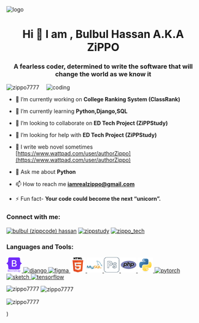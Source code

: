
![logo]([https://github.com/ZiPPO7777/ZIPPO7777/blob/main/github-header-image.png](https://github.com/ZiPPO7777/ZIPPO7777/blob/main/github-header-image%20(1).png))

<h1 align="center">Hi 👋 I am , Bulbul Hassan A.K.A ZiPPO</h1>
<h3 align="center">A fearless coder, determined to write the software that will change the world as we know it</h3>

<img align="right" width="400" src="https://camo.githubusercontent.com/2366b34bb903c09617990fb5fff4622f3e941349e846ddb7e73df872a9d21233/68747470733a2f2f63646e2e6472696262626c652e636f6d2f75736572732f3733303730332f73637265656e73686f74732f363538313234332f6176656e746f2e676966" alt="coding">

<p align="left"> <img src="https://komarev.com/ghpvc/?username=zippo7777&label=Profile%20views&color=0e75b6&style=flat" alt="zippo7777" /> </p>

- 🔭 I’m currently working on **College Ranking System (ClassRank)**

- 🌱 I’m currently learning **Python,Django,SQL**

- 👯 I’m looking to collaborate on **ED Tech Project (ZiPPStudy)**

- 🤝 I’m looking for help with **ED Tech Project (ZiPPStudy)**

- 📝 I write web novel sometimes [https://www.wattpad.com/user/authorZippo](https://www.wattpad.com/user/authorZippo)

- 💬 Ask me about **Python**

- 📫 How to reach me **iamrealzippo@gmail.com**

- ⚡ Fun fact-  **Your code could become the next “unicorn”.**

<h3 align="left">Connect with me:</h3>
<p align="left">
<a href="https://linkedin.com/in/bulbul (zippcode) hassan" target="blank"><img align="center" src="https://raw.githubusercontent.com/rahuldkjain/github-profile-readme-generator/master/src/images/icons/Social/linked-in-alt.svg" alt="bulbul (zippcode) hassan" height="30" width="40" /></a>
<a href="https://www.youtube.com/c/zippstudy" target="blank"><img align="center" src="https://raw.githubusercontent.com/rahuldkjain/github-profile-readme-generator/master/src/images/icons/Social/youtube.svg" alt="zippstudy" height="30" width="40" /></a>
<a href="https://www.leetcode.com/zippo_tech" target="blank"><img align="center" src="https://raw.githubusercontent.com/rahuldkjain/github-profile-readme-generator/master/src/images/icons/Social/leet-code.svg" alt="zippo_tech" height="30" width="40" /></a>
</p>

<h3 align="left">Languages and Tools:</h3>
<p align="left"> <a href="https://getbootstrap.com" target="_blank" rel="noreferrer"> <img src="https://raw.githubusercontent.com/devicons/devicon/master/icons/bootstrap/bootstrap-plain-wordmark.svg" alt="bootstrap" width="40" height="40"/> </a> <a href="https://www.djangoproject.com/" target="_blank" rel="noreferrer"> <img src="https://cdn.worldvectorlogo.com/logos/django.svg" alt="django" width="40" height="40"/> </a> <a href="https://www.figma.com/" target="_blank" rel="noreferrer"> <img src="https://www.vectorlogo.zone/logos/figma/figma-icon.svg" alt="figma" width="40" height="40"/> </a> <a href="https://www.w3.org/html/" target="_blank" rel="noreferrer"> <img src="https://raw.githubusercontent.com/devicons/devicon/master/icons/html5/html5-original-wordmark.svg" alt="html5" width="40" height="40"/> </a> <a href="https://www.mysql.com/" target="_blank" rel="noreferrer"> <img src="https://raw.githubusercontent.com/devicons/devicon/master/icons/mysql/mysql-original-wordmark.svg" alt="mysql" width="40" height="40"/> </a> <a href="https://www.photoshop.com/en" target="_blank" rel="noreferrer"> <img src="https://raw.githubusercontent.com/devicons/devicon/master/icons/photoshop/photoshop-line.svg" alt="photoshop" width="40" height="40"/> </a> <a href="https://www.php.net" target="_blank" rel="noreferrer"> <img src="https://raw.githubusercontent.com/devicons/devicon/master/icons/php/php-original.svg" alt="php" width="40" height="40"/> </a> <a href="https://www.python.org" target="_blank" rel="noreferrer"> <img src="https://raw.githubusercontent.com/devicons/devicon/master/icons/python/python-original.svg" alt="python" width="40" height="40"/> </a> <a href="https://pytorch.org/" target="_blank" rel="noreferrer"> <img src="https://www.vectorlogo.zone/logos/pytorch/pytorch-icon.svg" alt="pytorch" width="40" height="40"/> </a> <a href="https://www.sketch.com/" target="_blank" rel="noreferrer"> <img src="https://www.vectorlogo.zone/logos/sketchapp/sketchapp-icon.svg" alt="sketch" width="40" height="40"/> </a> <a href="https://www.tensorflow.org" target="_blank" rel="noreferrer"> <img src="https://www.vectorlogo.zone/logos/tensorflow/tensorflow-icon.svg" alt="tensorflow" width="40" height="40"/> </a> </p>

<p><img align="left" src="https://github-readme-stats.vercel.app/api/top-langs?username=zippo7777&show_icons=true&locale=en&layout=compact" alt="zippo7777" /></p>

<p>&nbsp;<img align="center" src="https://github-readme-stats.vercel.app/api?username=zippo7777&show_icons=true&locale=en" alt="zippo7777" /></p>

<p><img align="center" src="https://github-readme-streak-stats.herokuapp.com/?user=zippo7777&" alt="zippo7777" /></p>)
